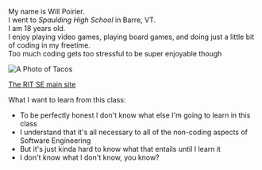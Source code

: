 My name is Will Poirier.  
I went to *Spaulding High School* in Barre, VT.  
I am 18 years old.  
I enjoy playing video games, playing board games, and doing just a little bit of coding in my freetime.  
Too much coding gets too stressful to be super enjoyable though

![A Photo of Tacos](https://www.google.com/imgres?imgurl=https%3A%2F%2Fdairyfarmersofcanada.ca%2Fsites%2Fdefault%2Ffiles%2Fstyles%2Frecipe_image%2Fpublic%2Fimage_file_browser%2Fconso_recipe%2F2021%2FSouth%2520Of%2520The%2520Border%2520Beef%2520Tacos.jpg.jpeg%3Fitok%3DNYreD6xD&imgrefurl=https%3A%2F%2Fdairyfarmersofcanada.ca%2Fen%2Fcanadian-goodness%2Frecipes%2Fsouth-border-beef-tacos&tbnid=ZlM1FStmDa10jM&vet=12ahUKEwj0m_GgoafzAhUbhXIEHQScA1sQMygCegUIARD7AQ..i&docid=PvWz5qfS4oHJQM&w=758&h=506&q=tacos&ved=2ahUKEwj0m_GgoafzAhUbhXIEHQScA1sQMygCegUIARD7AQ)

[The RIT SE main site](https://www.rit.edu/computing/department-software-engineering)

What I want to learn from this class:
- To be perfectly honest I don't know what else I'm going to learn in this class
- I understand that it's all necessary to all of the non-coding aspects of Software Engineering
- But it's just kinda hard to know what that entails until I learn it
- I don't know what I don't know, you know?
